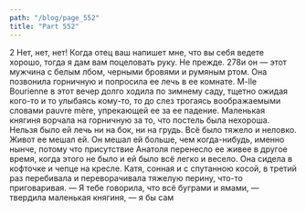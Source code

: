 ```yaml
---
path: "/blog/page_552"
title: "Part 552"
---
```



2 Нет, нет, нет! Когда отец ваш напишет мне, что вы себя ведете хорошо, тогда я дам вам поцеловать руку. Не прежде.
278и он — этот мужчина с белым лбом, черными бровями и румяным ртом.
Она позвонила горничную и попросила ее лечь в ее комнате.
M-lle Bourienne в этот вечер долго ходила по зимнему саду, тщетно ожидая кого-то и то улыбаясь кому-то, то до слез трогаясь воображаемыми словами pauvre mère, упрекающей ее за ее падение.
Маленькая княгиня ворчала на горничную за то, что постель была нехороша. Нельзя было ей лечь ни на бок, ни на грудь. Всё было тяжело и неловко. Живот ее мешал ей. Он мешал ей больше, чем когда-нибудь, именно нынче, потому что присутствие Анатоля перенесло ее живее в другое время, когда этого не было и ей было всё легко и весело. Она сидела в кофточке и чепце на кресле. Катя, сонная и с спутанною косой, в третий раз перебивала и переворачивала тяжелую перину, что-то приговаривая.
— Я тебе говорила, что всё буграми и ямами, — твердила маленькая княгиня, — я бы сам
